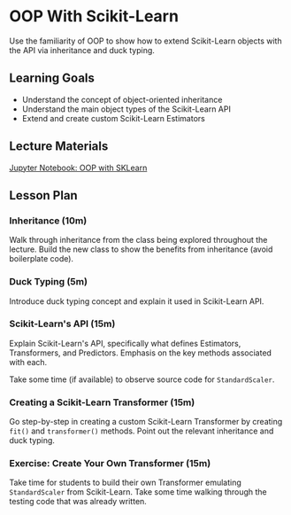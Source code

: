 # OOP With Scikit-Learn

Use the familiarity of OOP to show how to extend Scikit-Learn objects with the API via inheritance and duck typing.

## Learning Goals

- Understand the concept of object-oriented inheritance
- Understand the main object types of the Scikit-Learn API
- Extend and create custom Scikit-Learn Estimators

## Lecture Materials

[Jupyter Notebook: OOP with SKLearn](oop_with_scikit_learn.ipynb)

## Lesson Plan

### Inheritance (10m)

Walk through inheritance from the class being explored throughout the lecture. Build the new class to show the benefits from inheritance (avoid boilerplate code).

### Duck Typing (5m)

Introduce duck typing concept and explain it used in Scikit-Learn API.

### Scikit-Learn's API (15m)

Explain Scikit-Learn's API, specifically what defines Estimators, Transformers, and Predictors. Emphasis on the key methods associated with each.

Take some time (if available) to observe source code for `StandardScaler`.

### Creating a Scikit-Learn Transformer (15m)

Go step-by-step in creating a custom Scikit-Learn Transformer by creating `fit()` and `transformer()` methods. Point out the relevant inheritance and duck typing.

### Exercise: Create Your Own Transformer (15m)

Take time for students to build their own Transformer emulating `StandardScaler` from Scikit-Learn. Take some time walking through the testing code that was already written.
